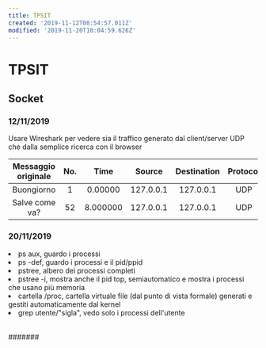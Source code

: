```yaml
---
title: TPSIT
created: '2019-11-12T08:54:57.011Z'
modified: '2019-11-20T10:04:59.626Z'
---
```


# TPSIT

## Socket 
### 12/11/2019
Usare Wireshark per vedere sia il traffico generato dal client/server UDP che dalla semplice ricerca con il browser

|Messaggio originale|No.|Time|Source|Destination|Protocol|Length|
| :---: | :---: | :---: | :---: | :---: | :---: | :---: |
|Buongiorno |1| 0.00000| 127.0.0.1| 127.0.0.1| UDP| 52| 
|Salve come va?|52| 8.000000| 127.0.0.1| 127.0.0.1| UDP| 48|


### 20/11/2019
<li>ps aux, guardo i processi</li>
<li>ps -def, guardo i processi e il pid/ppid</li>
<li>pstree, albero dei processi completi</li>
<li>pstree -i, mostra anche il pid
top, semiautomatico e mostra i processi che usano più memoria
<li>cartella /proc, cartella virtuale file (dal punto di vista formale) generati e gestiti automaticamente dal kernel</li>
<li> grep utente/"sigla", vedo solo i processi dell'utente</li>



######

####### 

